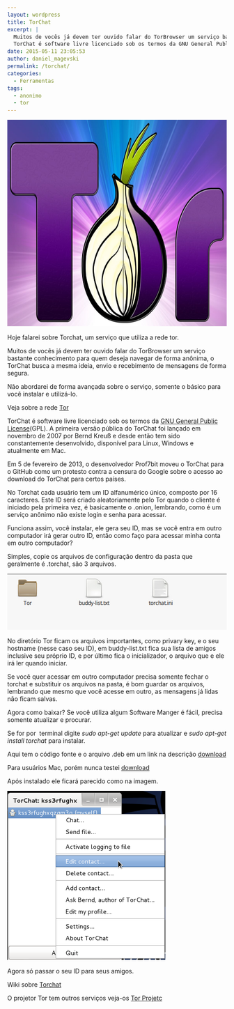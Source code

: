 ```yaml
---
layout: wordpress
title: TorChat
excerpt: |
  Muitos de vocês já devem ter ouvido falar do TorBrowser um serviço bastante conhecimento para quem deseja navegar de forma anônima, o TorChat busca a mesma ideia, envio e recebimento de mensagens de forma segura.
  TorChat é software livre licenciado sob os termos da GNU General Public License(GPL). A primeira versão pública do TorChat foi lançado em novembro de 2007 por Bernd Kreuß e desde então tem sido constantemente desenvolvido, disponível para Linux, Windows e atualmente em Mac.
date: 2015-05-11 23:05:53
author: daniel_magevski
permalink: /torchat/
categories:
  - Ferramentas
tags:
  - anonimo
  - tor
---
```


<a href="/assets/wp-content/uploads/2015/05/torchat1.jpg"><img class="alignnone  wp-image-2141" src="/assets/wp-content/uploads/2015/05/torchat1.jpg" alt="torchat1" width="773" height="474" /></a>

Hoje falarei sobre Torchat, um serviço que utiliza a rede tor.

Muitos de vocês já devem ter ouvido falar do TorBrowser um serviço bastante conhecimento para quem deseja navegar de forma anônima, o TorChat busca a mesma ideia, envio e recebimento de mensagens de forma segura.

Não abordarei de forma avançada sobre o serviço, somente o básico para você instalar e utilizá-lo.

Veja sobre a rede <a href="//pt.wikipedia.org/wiki/Tor_%28rede_de_anonimato%29" target="_blank">Tor</a>

TorChat é software livre licenciado sob os termos da <a href="//pt.wikipedia.org/wiki/GNU_General_Public_License" target="_blank">GNU General Public License</a>(GPL). A primeira versão pública do TorChat foi lançado em novembro de 2007 por Bernd Kreuß e desde então tem sido constantemente desenvolvido, disponível para Linux, Windows e atualmente em Mac.

Em 5 de fevereiro de 2013, o desenvolvedor Prof7bit moveu o TorChat para o GitHub como um protesto contra a censura do Google sobre o acesso ao download do TorChat para certos países.

No Torchat cada usuário tem um ID alfanumérico único, composto por 16 caracteres. Este ID será criado aleatoriamente pelo Tor quando o cliente é iniciado pela primeira vez, é basicamente o .onion, lembrando, como é um serviço anônimo não existe login e senha para acessar.

Funciona assim, você instalar, ele gera seu ID, mas se você entra em outro computador irá gerar outro ID, então como faço para acessar minha conta em outro computador?

Simples, copie os arquivos de configuração dentro da pasta que geralmente é .torchat, são 3 arquivos.

<a href="/assets/wp-content/uploads/2015/05/torchat2.jpg"><img class="alignnone size-full wp-image-2140" src="/assets/wp-content/uploads/2015/05/torchat2.jpg" alt="torchat2" width="512" height="129" /></a>

No diretório Tor ficam os arquivos importantes, como privary key, e o seu hostname (nesse caso seu ID), em buddy-list.txt fica sua lista de amigos inclusive seu próprio ID, e por último fica o inicializador, o arquivo que e ele irá ler quando iniciar.

Se você quer acessar em outro computador precisa somente fechar o torchat e substituir os arquivos na pasta, é bom guardar os arquivos, lembrando que mesmo que você acesse em outro, as mensagens já lidas não ficam salvas.

Agora como baixar? Se você utiliza algum Software Manger é fácil, precisa somente atualizar e procurar.

Se for por  terminal digite <em>sudo apt-get update</em> para atualizar e <em>sudo apt-get install torchat</em> para instalar.

Aqui tem o código fonte e o arquivo .deb em um link na descrição <a href="//github.com/prof7bit/TorChat" target="_blank">download</a>

Para usuários Mac, porém nunca testei <a href="//www.sourcemac.com/?page=torchat" target="_blank">download</a>

Após instalado ele ficará parecido como na imagem.

<a href="/assets/wp-content/uploads/2015/05/torchat3.png"><img class="alignnone size-full wp-image-2139" src="/assets/wp-content/uploads/2015/05/torchat3.png" alt="torchat3" width="363" height="388" /></a>

Agora só passar o seu ID para seus amigos.

Wiki sobre <a href="//en.wikipedia.org/wiki/TorChat" target="_blank">Torchat </a>

O projetor Tor tem outros serviços veja-os <a href="//www.torproject.org/projects/projects.html.en" target="_blank">Tor Projetc</a>

&nbsp;